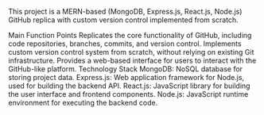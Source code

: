 This project is a MERN-based (MongoDB, Express.js, React.js, Node.js) GitHub replica with custom version control implemented from scratch.

Main Function Points
Replicates the core functionality of GitHub, including code repositories, branches, commits, and version control.
Implements custom version control system from scratch, without relying on existing Git infrastructure.
Provides a web-based interface for users to interact with the GitHub-like platform.
Technology Stack
MongoDB: NoSQL database for storing project data.
Express.js: Web application framework for Node.js, used for building the backend API.
React.js: JavaScript library for building the user interface and frontend components.
Node.js: JavaScript runtime environment for executing the backend code.
